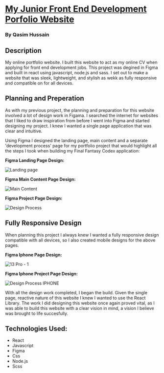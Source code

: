 # [My Junior Front End Development Porfolio Website](https://qasimh-dev.com)

### By Qasim Hussain

## Description

My online portfolio website. I built this website to act as my online CV when applying for front end development jobs. This project was degined in Figma and built in react using javascript, node.js and sass. I set out to make a website that was sleek, lightweight, and stylish as wekk as fully responsive and compatible on for all devices.

## Planning and Preperation

As with my previous project, the planning and preparation for this website involved a lot of design work in Figama. I searched the internet for websites that I liked to draw inspiration from before I went into Figma and started designing my project. I knew I wanted a single page application that was clear and intuitive.

Using Figma I designed the landing page, main content and a separate 'development process' page for my portfolio project that would highlight all the steps I took when building my Final Fantasy Codex application:

**Figma Landing Page Design:**

![Landing page](https://user-images.githubusercontent.com/98174866/159034620-fa636819-8e52-4b8e-af77-024402731aed.jpg)


**Figma Main Content Page Design:**

![Main Content](https://user-images.githubusercontent.com/98174866/159034957-cdb302e2-1ef1-4264-9b02-2312e487b3e0.jpg)


**Figma Project Page Design:**

![Design Process](https://user-images.githubusercontent.com/98174866/159035151-eb73e5a3-4a47-4865-aa67-f888610e3c0f.jpg)


## Fully Responsive Design

When planning this project I always knew I wanted a fully responsive design compatible with all devices, so I also created mobile designs for the above pages.

**Figma Iphone Page Design:**

![13 Pro - 1](https://user-images.githubusercontent.com/98174866/159035532-72a37bad-42f3-47a3-9f40-e0b69f25c166.jpg)


**Figma Iphone Project Page Design:**

![Design Process IPHONE](https://user-images.githubusercontent.com/98174866/159035597-8e3d0536-908e-4463-be83-dd32661bb8dc.jpg)

With all the design work completed, I began the build. Given the single page, reactive nature of this website I knew I wanted to use the React Library. The work I did designing this website once again proved vital, as I was able to build this website with a clear vision in mind, a vision I believe was brought to life succesfully.

## Technologies Used:

* React
* Javascript
* Figma
* Css
* Node.js
* Scss
